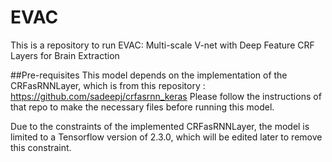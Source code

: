 # EVAC
This is a repository to run EVAC: Multi-scale V-net with Deep Feature CRF Layers for Brain Extraction

##Pre-requisites
This model depends on the implementation of the CRFasRNNLayer, which is from this repository : https://github.com/sadeepj/crfasrnn_keras
Please follow the instructions of that repo to make the necessary files before running this model.

Due to the constraints of the implemented CRFasRNNLayer, the model is limited to a Tensorflow version of 2.3.0, which will be edited later to remove this constraint.



